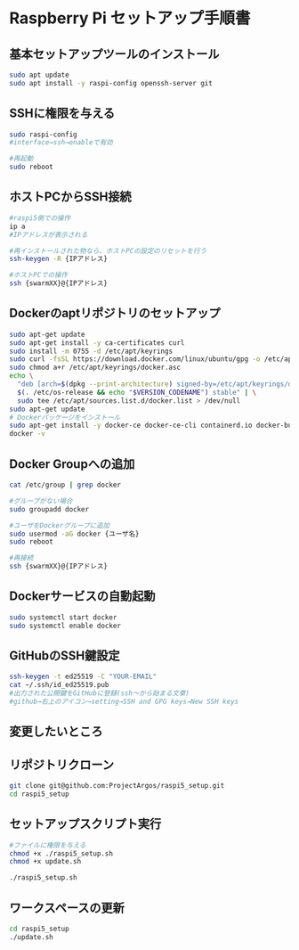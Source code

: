 # Raspberry Pi セットアップ手順書

## 基本セットアップツールのインストール
```bash
sudo apt update  
sudo apt install -y raspi-config openssh-server git
```

## SSHに権限を与える
```bash
sudo raspi-config
#interface→ssh→enableで有効

#再起動
sudo reboot
```

## ホストPCからSSH接続
```bash
#raspi5側での操作
ip a
#IPアドレスが表示される

#再インストールされた物なら、ホストPCの設定のリセットを行う
ssh-keygen -R {IPアドレス}

#ホストPCでの操作
ssh {swarmXX}@{IPアドレス}
```

## Dockerのaptリポジトリのセットアップ
```bash
sudo apt-get update
sudo apt-get install -y ca-certificates curl
sudo install -m 0755 -d /etc/apt/keyrings
sudo curl -fsSL https://download.docker.com/linux/ubuntu/gpg -o /etc/apt/keyrings/docker.asc
sudo chmod a+r /etc/apt/keyrings/docker.asc
echo \
  "deb [arch=$(dpkg --print-architecture) signed-by=/etc/apt/keyrings/docker.asc] https://download.docker.com/linux/ubuntu \
  $(. /etc/os-release && echo "$VERSION_CODENAME") stable" | \
  sudo tee /etc/apt/sources.list.d/docker.list > /dev/null
sudo apt-get update
# Dockerパッケージをインストール
sudo apt-get install -y docker-ce docker-ce-cli containerd.io docker-buildx-plugin docker-compose-plugin
docker -v
```

## Docker Groupへの追加
```bash
cat /etc/group | grep docker

#グループがない場合
sudo groupadd docker

#ユーザをDockerグループに追加
sudo usermod -aG docker {ユーザ名}
sudo reboot

#再接続
ssh {swarmXX}@{IPアドレス}

```
## Dockerサービスの自動起動
```bash
sudo systemctl start docker
sudo systemctl enable docker
```
## GitHubのSSH鍵設定
```bash
ssh-keygen -t ed25519 -C "YOUR-EMAIL"
cat ~/.ssh/id_ed25519.pub
#出力された公開鍵をGitHubに登録(ssh～から始まる文章)
#github→右上のアイコン→setting→SSH and GPG keys→New SSH keys
```
## 変更したいところ

## リポジトリクローン
```bash
git clone git@github.com:ProjectArgos/raspi5_setup.git
cd raspi5_setup
```

## セットアップスクリプト実行
```bash
#ファイルに権限を与える
chmod +x ./raspi5_setup.sh
chmod +x update.sh

./raspi5_setup.sh
```
## ワークスペースの更新
```bash
cd raspi5_setup
./update.sh
```
